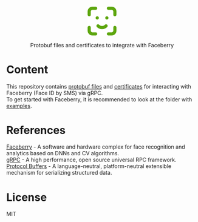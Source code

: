 <p align="center"><img width="15%" src="docs/logo.png" /></p>
<p align="center">Protobuf files and certificates to integrate with Faceberry</p>

# Content
This repository contains [protobuf files](proto) and [certificates](certificates) for interacting with Faceberry (Face ID by SMS) via gRPC.  
To get started with Faceberry, it is recommended to look at the folder with [examples](https://github.com/Smart-Meal-Service/Faceberry.Examples).

# References
[Faceberry](https://smartmealservice.com/en/face-id-2) - A software and hardware complex for face recognition and analytics based on DNNs and CV algorithms.  
[gRPC](https://grpc.io/) - A high performance, open source universal RPC framework.  
[Protocol Buffers](https://developers.google.com/protocol-buffers/docs/overview) - A language-neutral, platform-neutral extensible mechanism for serializing structured data.  

# License
MIT
